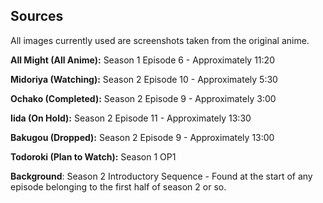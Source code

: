 ## Sources

All images currently used are screenshots taken from the original anime.

**All Might (All Anime):** Season 1 Episode 6 - Approximately 11:20

**Midoriya (Watching):** Season 2 Episode 10 - Approximately 5:30

**Ochako (Completed):** Season 2 Episode 9 - Approximately 3:00

**Iida (On Hold):** Season 2 Episode 11 - Approximately 13:30

**Bakugou (Dropped):** Season 2 Episode 9 - Approximately 13:00

**Todoroki (Plan to Watch):** Season 1 OP1

**Background**: Season 2 Introductory Sequence - Found at the start of any episode belonging to the first half of season 2 or so.